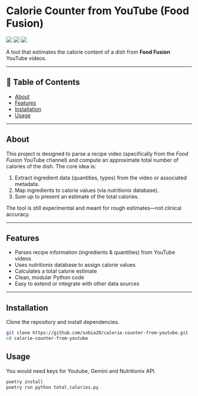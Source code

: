 # Calorie Counter from YouTube (Food Fusion)
<img src="https://img.shields.io/badge/Python-FFD43B?style=for-the-badge&logo=python&logoColor=blue">
<img src="https://img.shields.io/badge/YouTube-FF0000?style=for-the-badge&logo=youtube&logoColor=white">
<img src="https://img.shields.io/badge/Google%20Gemini-8E75B2?style=for-the-badge&logo=googlegemini&logoColor=white">



A tool that estimates the calorie content of a dish from **Food Fusion** YouTube videos.

---

## 🧾 Table of Contents

- [About](#about)  
- [Features](#features)   
- [Installation](#installation)  
- [Usage](#usage)   

---

## About

This project is designed to parse a recipe video (specifically from the *Food Fusion* YouTube channel) and compute an approximate total number of calories of the dish. The core idea is:

1. Extract ingredient data (quantities, types) from the video or associated metadata.  
2. Map ingredients to calorie values (via nutritionix database).  
3. Sum up to present an estimate of the total calories.

The tool is still experimental and meant for rough estimates—not clinical accuracy.

---

## Features

- Parses recipe information (ingredients & quantities) from YouTube videos  
- Uses nutritionix database to assign calorie values  
- Calculates a total calorie estimate   
- Clean, modular Python code  
- Easy to extend or integrate with other data sources

---

## Installation

Clone the repository and install dependencies.

```bash
git clone https://github.com/sobia20/calorie-counter-from-youtube.git
cd calorie-counter-from-youtube
```
## Usage
You would need keys for Youtube, Gemini and Nutritionix API.

```bash
poetry install
poetry run python total_calories.py